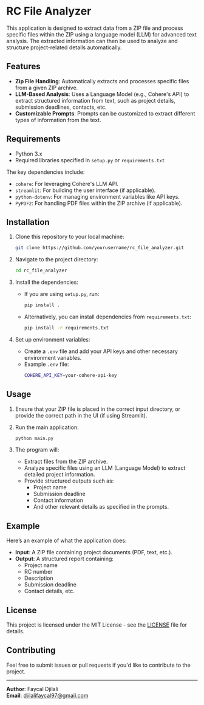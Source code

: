 # RC File Analyzer

This application is designed to extract data from a ZIP file and process specific files within the ZIP using a language model (LLM) for advanced text analysis. The extracted information can then be used to analyze and structure project-related details automatically.

## Features

- **Zip File Handling**: Automatically extracts and processes specific files from a given ZIP archive.
- **LLM-Based Analysis**: Uses a Language Model (e.g., Cohere's API) to extract structured information from text, such as project details, submission deadlines, contacts, etc.
- **Customizable Prompts**: Prompts can be customized to extract different types of information from the text.
  
## Requirements

- Python 3.x
- Required libraries specified in `setup.py` or `requirements.txt`

The key dependencies include:
- `cohere`: For leveraging Cohere's LLM API.
- `streamlit`: For building the user interface (if applicable).
- `python-dotenv`: For managing environment variables like API keys.
- `PyPDF2`: For handling PDF files within the ZIP archive (if applicable).

## Installation

1. Clone this repository to your local machine:
    ```bash
    git clone https://github.com/yourusername/rc_file_analyzer.git
    ```

2. Navigate to the project directory:
    ```bash
    cd rc_file_analyzer
    ```

3. Install the dependencies:
    - If you are using `setup.py`, run:
      ```bash
      pip install .
      ```
    - Alternatively, you can install dependencies from `requirements.txt`:
      ```bash
      pip install -r requirements.txt
      ```

4. Set up environment variables:
    - Create a `.env` file and add your API keys and other necessary environment variables.
    - Example `.env` file:
      ```bash
      COHERE_API_KEY=your-cohere-api-key
      ```

## Usage

1. Ensure that your ZIP file is placed in the correct input directory, or provide the correct path in the UI (if using Streamlit).
   
2. Run the main application:
    ```bash
    python main.py
    ```

3. The program will:
   - Extract files from the ZIP archive.
   - Analyze specific files using an LLM (Language Model) to extract detailed project information.
   - Provide structured outputs such as:
     - Project name
     - Submission deadline
     - Contact information
     - And other relevant details as specified in the prompts.

## Example

Here’s an example of what the application does:
- **Input**: A ZIP file containing project documents (PDF, text, etc.).
- **Output**: A structured report containing:
  - Project name
  - RC number
  - Description
  - Submission deadline
  - Contact details, etc.

## License

This project is licensed under the MIT License - see the [LICENSE](LICENSE) file for details.

## Contributing

Feel free to submit issues or pull requests if you'd like to contribute to the project.

---

**Author**: Faycal Djilali  
**Email**: djilalifaycal97@gmail.com